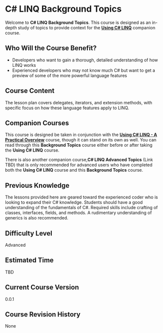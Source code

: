 # C# LINQ Background Topics
Welcome to **C# LINQ Background Topics**. This course is designed as an in-depth study of topics to provide context for the **[Using C# LINQ](https://tech.io/playgrounds/213)** companion course.

## Who Will the Course Benefit?
 - Developers who want to gain a thorough, detailed understanding of how LINQ works
 - Experienced developers who may not know much C# but want to get a preview of some of the more powerful language features

## Course Content
The lesson plan covers delegates, iterators, and extension methods, with specific focus on how these language features apply to LINQ.

## Companion Courses
This course is designed be taken in conjunction with the **[Using C# LINQ - A Practical Overview](https://tech.io/playgrounds/213)** course, though it can stand on its own as well. You can read through this **Background Topics** course either before or after taking the **Using C# LINQ** course.

There is also another companion course,**C# LINQ Advanced Topics** (Link TBD) that is only recommended for advanced users who have completed both the **Using C# LINQ** course and this **Background Topics** course.

## Previous Knowledge
The lessons provided here are geared toward the experienced coder who is looking to expand their C# knowledge. Students should have a good understanding of the fundamentals of C#. Required skills include crafting of classes, interfaces, fields, and methods. A rudimentary understanding of generics is also recommended. 

## Difficulty Level
Advanced

## Estimated Time
TBD

## Current Course Version
0.0.1

## Course Revision History
None
